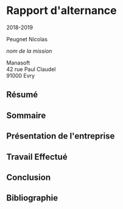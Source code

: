 # Rapport d'alternance

2018-2019

Peugnet Nicolas

_nom de la mission_

Manasoft  
42 rue Paul Claudel  
91000 Evry

## Résumé

## Sommaire

## Présentation de l'entreprise

## Travail Effectué

## Conclusion

## Bibliographie